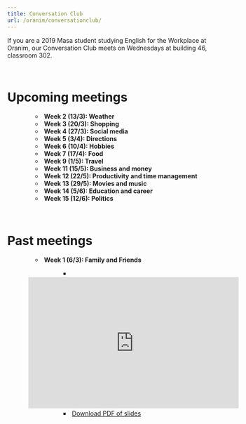```yaml
---
title: Conversation Club
url: /oranim/conversationclub/
---
```


If you are a 2019 Masa student studying English for the Workplace at Oranim, our Conversation Club meets on Wednesdays at building 46, classroom 302.

<br />

# Upcoming meetings

<ul style="text-indent:40px; list-style: circle inside;">
  <li><strong>Week 2 (13/3): Weather</strong></li>
  <li><strong>Week 3 (20/3): Shopping</strong></li>
  <li><strong>Week 4 (27/3): Social media</strong></li>
  <li><strong>Week 5 (3/4): Directions</strong></li>
  <li><strong>Week 6 (10/4): Hobbies</strong></li>
  <li><strong>Week 7 (17/4): Food</strong></li>
  <li><strong>Week 9 (1/5): Travel</strong></li>
  <li><strong>Week 11 (15/5): Business and money</strong></li>
  <li><strong>Week 12 (22/5): Productivity and time management</strong></li>
  <li><strong>Week 13 (29/5): Movies and music</strong></li>
  <li><strong>Week 14 (5/6): Education and career</strong></li>
  <li><strong>Week 15 (12/6): Politics</strong></li>
</ul>

<br />

# Past meetings

<ul style="text-indent:40px; list-style: circle inside;">
  <li><strong>Week 1 (6/3): Family and Friends</strong></li>
    <ul style="text-indent:80px; list-style: square inside;">
      <li><iframe src="https://docs.google.com/presentation/d/e/2PACX-1vS5ScVI5DkJfYniiS3_EiEH6l5LXVW7pG-zl4e0RK-k9eVB9UcrkuKbcbF5viASyuXRQM09Yjzoz0Q8/embed?start=false&loop=false&delayms=3000" frameborder="0" width="480" height="299" allowfullscreen="true" mozallowfullscreen="true" webkitallowfullscreen="true"></iframe></li>
      <li><a href="/presentations/conversationclub/1-family-and-friends.pdf">Download PDF of slides</a></li>
    </ul>
</ul>
